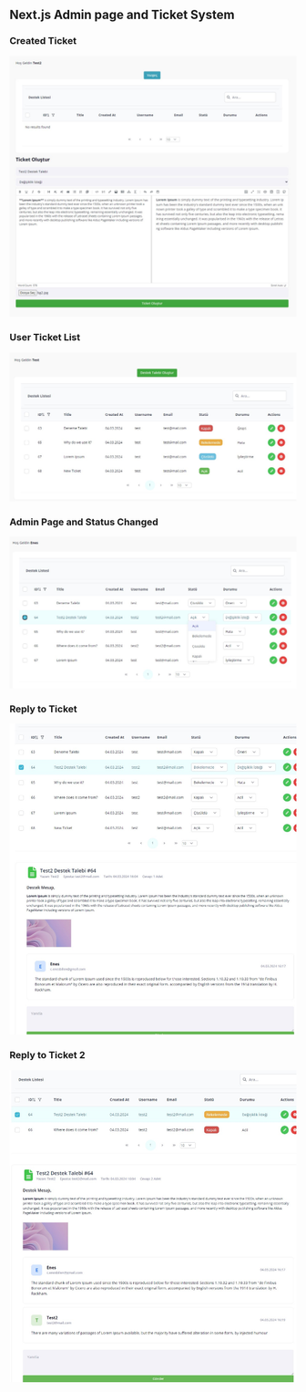 ## Next.js Admin page and Ticket System

### Created Ticket
<img src="screen/test2CreatedTicket.jpg" width="auto">

### User Ticket List
<img src="screen/testTicket.jpg" width="auto">

### Admin Page and Status Changed
<img src="screen/adminStatusChange.jpg" width="auto">

### Reply to Ticket
<img src="screen/answer.jpg" width="auto">

### Reply to Ticket 2
<img src="screen/answer2.jpg" width="auto">